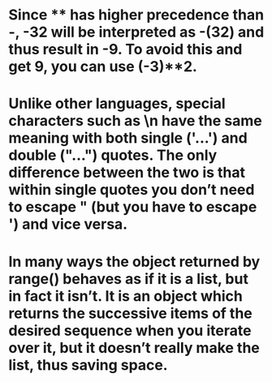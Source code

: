 # Since ** has higher precedence than -, -3**2 will be interpreted as -(3**2) and thus result in -9. To avoid this and get 9, you can use (-3)**2.

# Unlike other languages, special characters such as \n have the same meaning with both single ('...') and double ("...") quotes. The only difference between the two is that within single quotes you don’t need to escape " (but you have to escape \') and vice versa.

# In many ways the object returned by range() behaves as if it is a list, but in fact it isn’t. It is an object which returns the successive items of the desired sequence when you iterate over it, but it doesn’t really make the list, thus saving space.